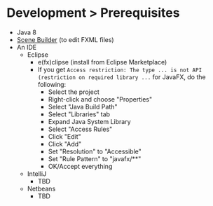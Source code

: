 # Development > Prerequisites

* Java 8
* [Scene Builder](http://gluonhq.com/open-source/scene-builder/) (to edit FXML files)
* An IDE
  * Eclipse
    * e(fx)clipse (install from Eclipse Marketplace)
    * If you get `Access restriction: The type ... is not API (restriction on required library ...` for JavaFX, do the following:
      * Select the project
      * Right-click and choose "Properties"
      * Select "Java Build Path"
      * Select "Libraries" tab
      * Expand Java System Library
      * Select "Access Rules"
      * Click "Edit"
      * Click "Add"
      * Set "Resolution" to "Accessible"
      * Set "Rule Pattern" to "javafx/**"
      * OK/Accept everything
  * IntelliJ
    * TBD
  * Netbeans
    * TBD
